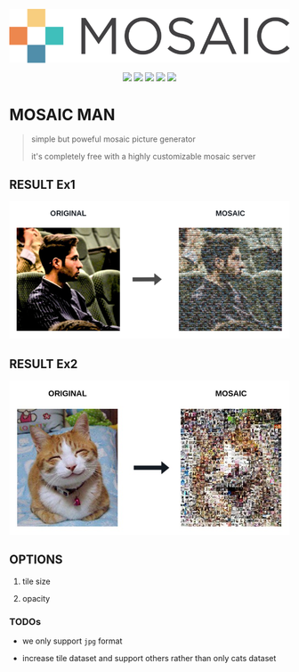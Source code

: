 <!-- LOGO -->
<p align="center">
  <img src="assets/logo.svg" />
</p>

<!-- BADGES -->
<p align="center">
  <img src="https://img.shields.io/github/release/mohammadne/mosaicman.svg?style=for-the-badge">
  <img src="https://img.shields.io/codecov/c/gh/mohammadne/mosaicman?logo=codecov&style=for-the-badge">
  <img src="https://img.shields.io/github/license/mohammadne/mosaicman?style=for-the-badge">
  <img src="https://img.shields.io/github/stars/mohammadne/mosaicman?style=for-the-badge">
  <img src="https://img.shields.io/github/downloads/mohammadne/mosaicman/total.svg?style=for-the-badge">
</p>

<!-- TITLE -->
# MOSAIC MAN
> simple but poweful mosaic picture generator
>
> it's completely free with a highly customizable mosaic server 

## RESULT Ex1

<!-- RESULT -->
<p align="center">
  <img src="assets/result-1.png" />
</p>

## RESULT Ex2

<p align="center">
  <img src="assets/result-2.jpg" />
</p>

## OPTIONS

1. tile size

2. opacity

### TODOs

- we only support `jpg` format

- increase tile dataset and support others rather than only cats dataset
